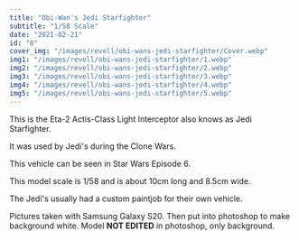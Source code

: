 ```yaml
---
title: "Obi-Wan's Jedi Starfighter"
subtitle: "1/58 Scale"
date: "2021-02-21"
id: "8"
cover_img: "/images/revell/obi-wans-jedi-starfighter/Cover.webp"
img1: "/images/revell/obi-wans-jedi-starfighter/1.webp"
img2: "/images/revell/obi-wans-jedi-starfighter/2.webp"
img3: "/images/revell/obi-wans-jedi-starfighter/3.webp"
img4: "/images/revell/obi-wans-jedi-starfighter/4.webp"
img5: "/images/revell/obi-wans-jedi-starfighter/5.webp"
---
```


This is the Eta-2 Actis-Class Light Interceptor also knows as Jedi Starfighter.

It was used by Jedi's during the Clone Wars.

This vehicle can be seen in Star Wars Episode 6.

This model scale is 1/58 and is about 10cm long and 8.5cm wide.

The Jedi's usually had a custom paintjob for their own vehicle.

Pictures taken with Samsung Galaxy S20. Then put into photoshop to make background white. Model **NOT EDITED** in photoshop, only background.